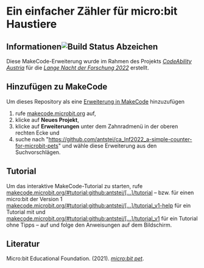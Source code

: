 # Ein einfacher Zähler für micro:bit Haustiere

## Informationen![Build Status Abzeichen](https://github.com/antstei/ca_lnf2022_a-simple-counter-for-microbit-pets/workflows/MakeCode/badge.svg)
Diese MakeCode-Erweiterung wurde im Rahmen des Projekts _[CodeAbility Austria](https://codeability.uibk.ac.at)_ für die _[Lange Nacht der Forschung 2022](https://langenachtderforschung.at/station/2903)_ erstellt.

## Hinzufügen zu MakeCode

Um dieses Repository als eine [Erweiterung in MakeCode](https://makecode.microbit.org/extensions) hinzuzufügen

1. rufe [makecode.microbit.org](https://makecode.microbit.org/) auf,
2. klicke auf **Neues Projekt**,
3. klicke auf **Erweiterungen** unter dem Zahnradmenü in der oberen rechten Ecke und
4. suche nach "https://github.com/antstei/ca_lnf2022_a-simple-counter-for-microbit-pets" und wähle diese Erweiterung aus den Suchvorschlägen.

## Tutorial
Um das interaktive MakeCode-Tutorial zu starten, rufe [makecode.microbit.org/#tutorial:github:antstei/[...]/tutorial](https://makecode.microbit.org/#tutorial:github:antstei/ca_lnf2022_a-simple-counter-for-microbit-pets/tutorial) – bzw. für einen micro:bit der Version 1 [makecode.microbit.org/#tutorial:github:antstei/[...]/tutorial_v1-help](https://makecode.microbit.org/#tutorial:github:antstei/ca_lnf2022_a-simple-counter-for-microbit-pets/tutorial_v1-help) für ein Tutorial mit und [makecode.microbit.org/#tutorial:github:antstei/[...]/tutorial_v1](https://makecode.microbit.org/#tutorial:github:antstei/ca_lnf2022_a-simple-counter-for-microbit-pets/tutorial_v1) für ein Tutorial ohne Tipps – auf und folge den Anweisungen auf dem Bildschirm.

## Literatur
Micro:bit Educational Foundation. (2021). _[micro:bit pet](https://www.microbit.org/projects/make-it-code-it/microbit-pet/)_.
